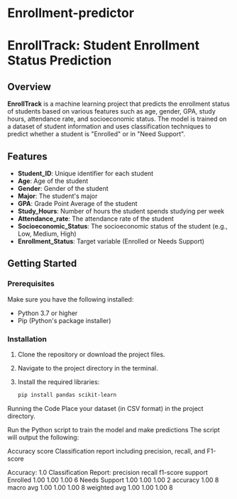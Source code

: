 # Enrollment-predictor

# EnrollTrack: Student Enrollment Status Prediction

## Overview

**EnrollTrack** is a machine learning project that predicts the enrollment status of students based on various features such as age, gender, GPA, study hours, attendance rate, and socioeconomic status. The model is trained on a dataset of student information and uses classification techniques to predict whether a student is "Enrolled" or in "Need Support".

## Features

- **Student_ID**: Unique identifier for each student
- **Age**: Age of the student
- **Gender**: Gender of the student
- **Major**: The student's major
- **GPA**: Grade Point Average of the student
- **Study_Hours**: Number of hours the student spends studying per week
- **Attendance_rate**: The attendance rate of the student
- **Socioeconomic_Status**: The socioeconomic status of the student (e.g., Low, Medium, High)
- **Enrollment_Status**: Target variable (Enrolled or Needs Support)

## Getting Started

### Prerequisites

Make sure you have the following installed:

- Python 3.7 or higher
- Pip (Python's package installer)

### Installation

1. Clone the repository or download the project files.
2. Navigate to the project directory in the terminal.

3. Install the required libraries:
   ```bash
   pip install pandas scikit-learn

 Running the Code
Place your dataset (in CSV format) in the project directory.

Run the Python script to train the model and make predictions
The script will output the following:

Accuracy score
Classification report including precision, recall, and F1-score

Accuracy: 1.0
Classification Report:
                precision    recall  f1-score   support
    Enrolled       1.00      1.00      1.00         6
Needs Support       1.00      1.00      1.00         2
    accuracy                           1.00         8
   macro avg       1.00      1.00      1.00         8
 weighted avg       1.00      1.00      1.00         8

